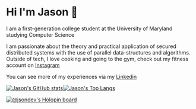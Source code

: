 # Hi I'm Jason 👋

I am a first-generation college student at the University of Maryland studying Computer Science  

I am passionate about the theory and practical application of secured distributed systems with the use of parallel data-structures and algorithms. Outside of tech, I love cooking and going to the gym, check out my fitness account on [Instagram](https://www.instagram.com/deversfit/) 
 

You can see more of my experiences via my [Linkedin](https://www.linkedin.com/in/jsondev) 

[![Jason's GitHub stats](https://github-readme-stats-gamma-ashy-92.vercel.app/api?username=jsondevers&show_icons=true&theme=dracula&count_private=false)](https://github.com/jsondevers/github-readme-stats)[![Jason's Top Langs](https://github-readme-stats-gamma-ashy-92.vercel.app/api/top-langs/?username=jsondevers&langs_count=5&layout=compact&hide=C,Cython,CSS,scss,html,Standard%20ML,tex,Jupyter%20Notebook,make,cmake,javascript&theme=dracula&count_private=true&exclude_repo=umd,prep,blue-advantage,dsa,clash-stats,instabot)](https://github.com/jsondevers/github-readme-stats)

[![@jsondev's Holopin board](https://holopin.me/jsondev)](https://holopin.io/@jsondev)


